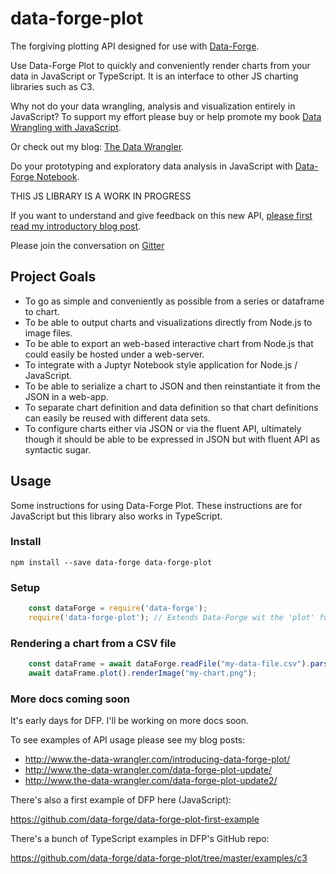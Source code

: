 # data-forge-plot

The forgiving plotting API designed for use with [Data-Forge](https://github.com/data-forge/data-forge-ts).

Use Data-Forge Plot to quickly and conveniently render charts from your data in JavaScript or TypeScript. It is an interface to other JS charting libraries such as C3.

Why not do your data wrangling, analysis and visualization entirely in JavaScript? To support my effort please buy or help promote my book 
[Data Wrangling with JavaScript](http://bit.ly/2t2cJu2).

Or check out my blog: [The Data Wrangler](http://www.the-data-wrangler.com/).

Do your prototyping and exploratory data analysis in JavaScript with [Data-Forge Notebook](http://www.data-forge-notebook.com/).

THIS JS LIBRARY IS A WORK IN PROGRESS

If you want to understand and give feedback on this new API, [please first read my introductory blog post](http://www.the-data-wrangler.com/introducing-data-forge-plot/).

Please join the conversation on [Gitter](https://gitter.im/data-forge)

## Project Goals

- To go as simple and conveniently as possible from a series or dataframe to chart.
- To be able to output charts and visualizations directly from Node.js to image files.
- To be able to export an web-based interactive chart from Node.js that could easily be hosted under a web-server.
- To integrate with a Juptyr Notebook style application for Node.js / JavaScript.
- To be able to serialize a chart to JSON and then reinstantiate it from the JSON in a web-app.
- To separate chart definition and data definition so that chart definitions can easily be reused with different data sets.
- To configure charts either via JSON or via the fluent API, ultimately though it should be able to be expressed in JSON but with fluent API as syntactic sugar.

## Usage

Some instructions for using Data-Forge Plot. These instructions are for JavaScript but this library also works in TypeScript.

### Install

    npm install --save data-forge data-forge-plot

### Setup

```javascript
    const dataForge = require('data-forge');
    require('data-forge-plot'); // Extends Data-Forge wit the 'plot' function.
```

### Rendering a chart from a CSV file

```javascript
    const dataFrame = await dataForge.readFile("my-data-file.csv").parseCSV();
    await dataFrame.plot().renderImage("my-chart.png");
```

### More docs coming soon

It's early days for DFP. I'll be working on more docs soon.

To see examples of API usage please see my blog posts:
- http://www.the-data-wrangler.com/introducing-data-forge-plot/
- http://www.the-data-wrangler.com/data-forge-plot-update/
- http://www.the-data-wrangler.com/data-forge-plot-update2/


There's also a first example of DFP here (JavaScript):

https://github.com/data-forge/data-forge-plot-first-example

There's a bunch of TypeScript examples in DFP's GitHub repo:

https://github.com/data-forge/data-forge-plot/tree/master/examples/c3
